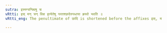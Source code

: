 ```yaml
---
sutra: इस्मन्त्रन्क्विषु च
vRtti: इस् मन् त्रन् विक्ष इत्येतेषु परतश्छादेरुपधाया ह्रस्वो भवति ॥
vRtti_eng: The penultimate of छादि is shortened before the affixes इस्, मन्, त्रन् and क्वि ॥

---
```

